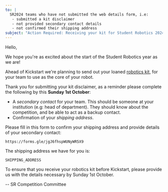 ```yaml
---
to: |
  SR2024 teams who have not submitted the web details form, i.e:
   - submitted a kit disclaimer
   - not provided secondary contact details
   - not confirmed their shipping address
subject: "Action Required: Receiving your kit for Student Robotics 2024"
---
```


Hello,

We hope you're as excited about the start of the Student Robotics year as we
are!

Ahead of Kickstart we're planning to send out your loaned [robotics kit][kit-docs],
for your team to use as the core of your robot.

Thank you for submitting your kit disclaimer, as a reminder please complete the
following by this **Sunday 1st October**:

- A _secondary contact_ for your team. This should be someone at your
  institution (e.g: head of department). They should know about the
  competition, and be able to act as a backup contact.
- Confirmation of your _shipping address_.

Please fill in this form to confirm your shipping address and provide details of
your secondary contact:

    https://forms.gle/jgJ6fhspWUNyWR5X9

The shipping address we have for you is:

    SHIPPING_ADDRESS

To ensure that you receive your robotics kit before Kickstart, please provide
us with the details necessary by Sunday 1st October.

-- SR Competition Committee

[kickstart]: https://studentrobotics.org/events/sr2024/virtual-kickstart/
[kit-docs]: https://studentrobotics.org/docs/kit/
